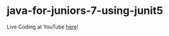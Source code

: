 # java-for-juniors-7-using-junit5

Live Coding at YouTube [here](https://www.youtube.com/watch?v=ArsbWwvPKg4)!